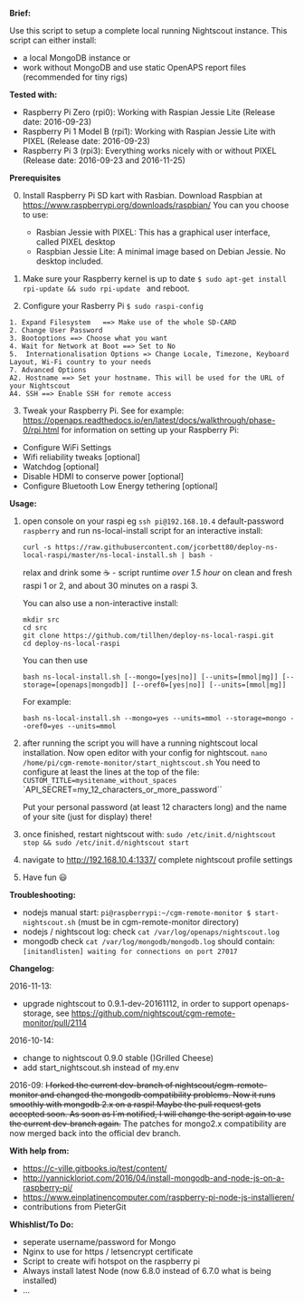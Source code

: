 __Brief:__

Use this script to setup a complete local running Nightscout instance. This script can either install:
- a local MongoDB instance or
- work without MongoDB and use static OpenAPS report files (recommended for tiny rigs) 

__Tested with:__

- Raspberry Pi Zero (rpi0): Working with Raspian Jessie Lite (Release date: 2016-09-23)
- Raspberry Pi 1 Model B (rpi1): Working with Raspian Jessie Lite with PIXEL (Release date: 2016-09-23)
- Raspberry Pi 3 (rpi3): Everything works nicely with or without PIXEL (Release date: 2016-09-23 and 2016-11-25)

__Prerequisites__

0. Install Raspberry Pi SD kart with Rasbian. Download Raspbian at https://www.raspberrypi.org/downloads/raspbian/
	You can you choose to use:
	- Rasbian Jessie with PIXEL: This has a graphical user interface, called PIXEL desktop
	- Raspbian Jessie Lite: A minimal image based on Debian Jessie. No desktop included.

1. Make sure your Raspberry kernel is up to date 
   `$ sudo apt-get install rpi-update && sudo rpi-update `
   and reboot.

2. Configure your Rasberry Pi
   `$ sudo raspi-config`
```   
1. Expand Filesystem   ==> Make use of the whole SD-CARD
2. Change User Password     	
3. Bootoptions ==> Choose what you want
4. Wait for Network at Boot ==> Set to No
5.  Internationalisation Options => Change Locale, Timezone, Keyboard Layout, Wi-Fi country to your needs
7. Advanced Options
A2. Hostname ==> Set your hostname. This will be used for the URL of your Nightscout 
A4. SSH ==> Enable SSH for remote access
```
3. Tweak your Raspberry Pi.
See for example: https://openaps.readthedocs.io/en/latest/docs/walkthrough/phase-0/rpi.html for information on setting up your Raspberry Pi:
- Configure WiFi Settings
- Wifi reliability tweaks [optional]
- Watchdog [optional]
- Disable HDMI to conserve power [optional]
- Configure Bluetooth Low Energy tethering [optional]

__Usage:__

 1. open console on your raspi eg `ssh pi@192.168.10.4` default-password `raspberry` and run ns-local-install script for an interactive install:
    ```
    curl -s https://raw.githubusercontent.com/jcorbett80/deploy-ns-local-raspi/master/ns-local-install.sh | bash -
	```
	
	relax and drink some :coffee: - script runtime *over 1.5 hour* on clean and fresh raspi 1 or 2, and about 30 minutes on a raspi 3.
	
	You can also use a non-interactive install:
	```
	mkdir src 
    cd src
    git clone https://github.com/tillhen/deploy-ns-local-raspi.git
	cd deploy-ns-local-raspi
	```
	You can then use 
	```
	bash ns-local-install.sh [--mongo=[yes|no]] [--units=[mmol|mg]] [--storage=[openaps|mongodb]] [--oref0=[yes|no]] [--units=[mmol|mg]]
	```
	For example: 
	```
	bash ns-local-install.sh --mongo=yes --units=mmol --storage=mongo --oref0=yes --units=mmol
	```
	
 2. after running the script you will have a running nightscout local installation. Now open editor with your config for nightscout.
    `nano /home/pi/cgm-remote-monitor/start_nightscout.sh`
     You need to configure at least the lines at the top of the file:
    `CUSTOM_TITLE=mysitename_without_spaces`
    `API_SECRET=my_12_characters_or_more_password``
	
    Put your personal password (at least 12 characters long) and the name of your site (just for display) there!
 
 3. once finished, restart nightscout with: `sudo /etc/init.d/nightscout stop && sudo /etc/init.d/nightscout start`
 4. navigate to http://192.168.10.4:1337/ complete nightscout profile settings
 5. Have fun :smiley:

__Troubleshooting:__

 * nodejs manual start: `pi@raspberrypi:~/cgm-remote-monitor $ start-nightscout.sh` (must be in cgm-remote-monitor directory)
 * nodejs / nightscout log: check `cat /var/log/openaps/nightscout.log` 
 * mongodb check `cat /var/log/mongodb/mongodb.log` should contain: `[initandlisten] waiting for connections on port 27017`

__Changelog:__

2016-11-13:

- upgrade nightscout to 0.9.1-dev-20161112, in order to support openaps-storage, see https://github.com/nightscout/cgm-remote-monitor/pull/2114

2016-10-14: 

- change to nightscout 0.9.0 stable ()Grilled Cheese)
- add start_nightscout.sh instead of my.env

2016-09:
~~I forked the current dev-branch of nightscout/cgm-remote-monitor and changed the mongodb compatibility problems. Now it runs smoothly with mongodb 2.x on a raspi!
Maybe the pull request gets accepted soon. As soon as I´m notified, I will change the script again to use the current dev-branch again.~~
The patches for mongo2.x compatibility are now merged back into the official dev branch.

__With help from:__

- https://c-ville.gitbooks.io/test/content/
- http://yannickloriot.com/2016/04/install-mongodb-and-node-js-on-a-raspberry-pi/
- https://www.einplatinencomputer.com/raspberry-pi-node-js-installieren/
- contributions from PieterGit

__Whishlist/To Do:__
- seperate username/password for Mongo
- Nginx to use for https / letsencrypt certificate
- Script to create wifi hotspot on the raspberry pi
- Always install latest Node (now 6.8.0 instead of 6.7.0 what is being installed)
- ...

